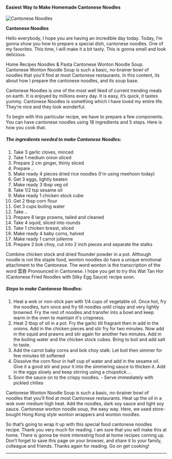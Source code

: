             

#### Easiest Way to Make Homemade Cantonese Noodles

![Cantonese Noodles](https://img-global.cpcdn.com/recipes/2b6b322875e0af7e/751x532cq70/cantonese-noodles-recipe-main-photo.jpg)

**Cantonese Noodles**

Hello everybody, I hope you are having an incredible day today. Today, I’m gonna show you how to prepare a special dish, cantonese noodles. One of my favorites. This time, I will make it a bit tasty. This is gonna smell and look delicious.

Home Recipes Noodles & Pasta Cantonese Wonton Noodle Soup. Cantonese Wonton Noodle Soup is such a basic, no-brainer bowl of noodles that you'll find at most Cantonese restaurants. In this content, its about how I prepare the cantonese noodles, and its soup base.

Cantonese Noodles is one of the most well liked of current trending meals on earth. It is enjoyed by millions every day. It is easy, it’s quick, it tastes yummy. Cantonese Noodles is something which I have loved my entire life. They’re nice and they look wonderful.

To begin with this particular recipe, we have to prepare a few components. You can have cantonese noodles using 18 ingredients and 5 steps. Here is how you cook that.

##### The ingredients needed to make Cantonese Noodles:

1.  Take 3 garlic cloves, minced
2.  Take 1 medium onion sliced
3.  Prepare 2 cm ginger, thinly sliced
4.  Prepare ..
5.  Make ready 4 pieces dried rice noodles (I'm using meehoon today)
6.  Get 3 eggs, lightly beaten
7.  Make ready 3 tbsp veg oil
8.  Take 1/2 tsp sesame oil
9.  Make ready 1 chicken stock cube
10.  Get 2 tbsp corn flour
11.  Get 3 cups boiling water
12.  Take ..
13.  Prepare 8 large prawns, tailed and cleaned
14.  Take 4 squid, sliced into rounds
15.  Take 1 chicken breast, sliced
16.  Make ready 4 baby corns, halved
17.  Make ready 1 carrot julienne
18.  Prepare 2 bok choy, cut into 2 inch pieces and separate the stalks

Combine chicken stock and dried flounder powder in a pot. Although noodle is not the staple food, wonton noodles do have a unique emotional attachment to the Cantonese. The word wonton is the transcription of the word 雲吞 Pronounced in Cantonese. I hope you get to try this Wat Tan Hor (Cantonese Fried Noodles with Silky Egg Sauce) recipe soon.

##### Steps to make Cantonese Noodles:

1.  Heat a wok or non-stick pan with 1/4 cups of vegetable oil. Once hot, fry the noodles, turn once and fry till noodles until crispy and very lightly browned. Fry the rest of noodles and transfer into a bowl and keep warm in the oven to maintain it's crispness.
2.  Heat 2 tbsp of oil in a pot. Fry the garlic till fragrant then in add in the onions. Add in the chicken pieces and stir fry for two minutes. Now add in the squid and prawns and stir again for another fwo minutes. Add in the boiling water and the chicken stock cubes. Bring to boil and add salt to taste.
3.  Add the carrot baby corns and bok choy stalk. Let boil then simmer for few minutes till softened
4.  Dissolve the corn flour in half cup of water and add in the sesame oil. Give it a good stir and pour it into the simmering sauce to thicken it. Add in the eggs slowly and keep stirring using a chopstick….
5.  Soon the sauce on to the crispy noodles. - Serve immediately with pickled chilies

Cantonese Wonton Noodle Soup is such a basic, no-brainer bowl of noodles that you'll find at most Cantonese restaurants. Heat up the oil in a wok over medium high heat. Add the noodles, dark soy sauce and light soy sauce. Cantonese wonton noodle soup, the easy way. Here, we used store-bought Hong Kong style wonton wrappers and wonton noodles.

So that’s going to wrap it up with this special food cantonese noodles recipe. Thank you very much for reading. I am sure that you will make this at home. There is gonna be more interesting food at home recipes coming up. Don’t forget to save this page on your browser, and share it to your family, colleague and friends. Thanks again for reading. Go on get cooking!

* * *